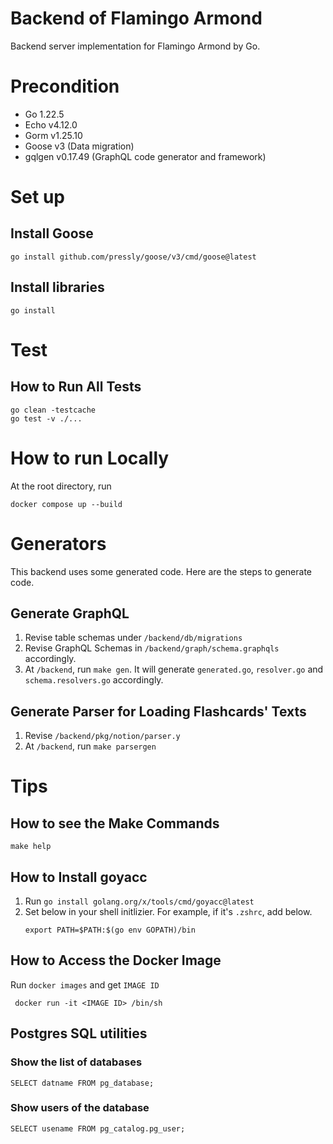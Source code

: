 # Backend of Flamingo Armond
Backend server implementation for Flamingo Armond by Go.

# Precondition
- Go 1.22.5
- Echo v4.12.0
- Gorm v1.25.10
- Goose v3 (Data migration)
- gqlgen v0.17.49 (GraphQL code generator and framework)

# Set up
## Install Goose
```
go install github.com/pressly/goose/v3/cmd/goose@latest
```

## Install libraries
```
go install
```

# Test
## How to Run All Tests
```
go clean -testcache
go test -v ./...
```

# How to run Locally
At the root directory, run 
```
docker compose up --build
```

# Generators
This backend uses some generated code. Here are the steps to generate code.

## Generate GraphQL
1. Revise table schemas under `/backend/db/migrations`
1. Revise GraphQL Schemas in `/backend/graph/schema.graphqls` accordingly.
1. At `/backend`, run `make gen`. It will generate `generated.go`, `resolver.go` and `schema.resolvers.go` accordingly.

## Generate Parser for Loading Flashcards' Texts
1. Revise `/backend/pkg/notion/parser.y`
2. At `/backend`, run `make parsergen`

# Tips
## How to see the Make Commands
```
make help
```

## How to Install goyacc

1. Run `go install golang.org/x/tools/cmd/goyacc@latest`
2. Set below in your shell initlizier. For example, if it's `.zshrc`, add below.
    ```azure
    export PATH=$PATH:$(go env GOPATH)/bin
    ```
   
## How to Access the Docker Image
Run `docker images` and get `IMAGE ID`
```
 docker run -it <IMAGE ID> /bin/sh  
```

## Postgres SQL utilities
### Show the list of databases
```
SELECT datname FROM pg_database;
```

### Show users of the database
```
SELECT usename FROM pg_catalog.pg_user;
```